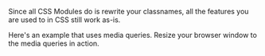 Since all CSS Modules do is rewrite your classnames, all the features you are used to in CSS still work as-is.

Here's an example that uses media queries. Resize your browser window to the media queries in action.
